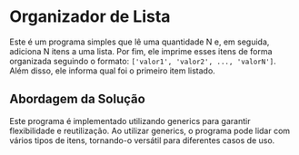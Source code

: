 # Organizador de Lista

Este é um programa simples que lê uma quantidade N e, em seguida, adiciona N itens a uma lista. Por fim, ele imprime esses itens de forma organizada seguindo o formato: `['valor1', 'valor2', ..., 'valorN']`. Além disso, ele informa qual foi o primeiro item listado.

## Abordagem da Solução

Este programa é implementado utilizando generics para garantir flexibilidade e reutilização. Ao utilizar generics, o programa pode lidar com vários tipos de itens, tornando-o versátil para diferentes casos de uso.
